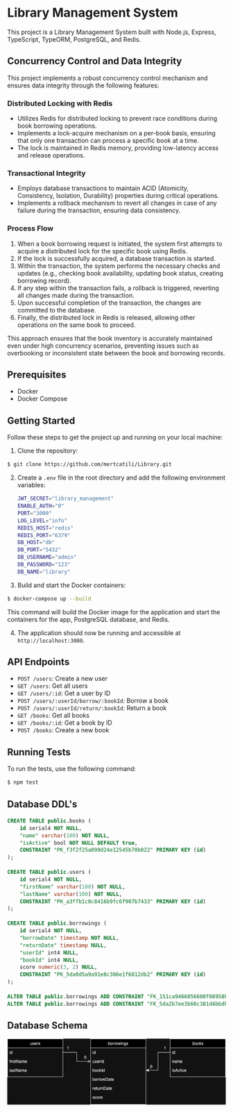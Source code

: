 # Library Management System

This project is a Library Management System built with Node.js, Express, TypeScript, TypeORM, PostgreSQL, and Redis.

## Concurrency Control and Data Integrity

This project implements a robust concurrency control mechanism and ensures data integrity through the following features:

### Distributed Locking with Redis

- Utilizes Redis for distributed locking to prevent race conditions during book borrowing operations.
- Implements a lock-acquire mechanism on a per-book basis, ensuring that only one transaction can process a specific book at a time.
- The lock is maintained in Redis memory, providing low-latency access and release operations.

### Transactional Integrity

- Employs database transactions to maintain ACID (Atomicity, Consistency, Isolation, Durability) properties during critical operations.
- Implements a rollback mechanism to revert all changes in case of any failure during the transaction, ensuring data consistency.

### Process Flow

1. When a book borrowing request is initiated, the system first attempts to acquire a distributed lock for the specific book using Redis.
2. If the lock is successfully acquired, a database transaction is started.
3. Within the transaction, the system performs the necessary checks and updates (e.g., checking book availability, updating book status, creating borrowing record).
4. If any step within the transaction fails, a rollback is triggered, reverting all changes made during the transaction.
5. Upon successful completion of the transaction, the changes are committed to the database.
6. Finally, the distributed lock in Redis is released, allowing other operations on the same book to proceed.

This approach ensures that the book inventory is accurately maintained even under high concurrency scenarios, preventing issues such as overbooking or inconsistent state between the book and borrowing records.

## Prerequisites

- Docker
- Docker Compose

## Getting Started

Follow these steps to get the project up and running on your local machine:

1. Clone the repository:

```bash
$ git clone https://github.com/mertcatili/Library.git
```

2. Create a `.env` file in the root directory and add the following environment variables:

   ```bash
   JWT_SECRET="library_management"
   ENABLE_AUTH="0"
   PORT="3000"
   LOG_LEVEL="info"
   REDIS_HOST="redis"
   REDIS_PORT="6379"
   DB_HOST="db"
   DB_PORT="5432"
   DB_USERNAME="admin"
   DB_PASSWORD="123"
   DB_NAME="library"
   ```

3. Build and start the Docker containers:

```bash
$ docker-compose up --build
```

   This command will build the Docker image for the application and start the containers for the app, PostgreSQL database, and Redis.

4. The application should now be running and accessible at `http://localhost:3000`.

## API Endpoints

- `POST /users`: Create a new user
- `GET /users`: Get all users
- `GET /users/:id`: Get a user by ID
- `POST /users/:userId/borrow/:bookId`: Borrow a book
- `POST /users/:userId/return/:bookId`: Return a book
- `GET /books`: Get all books
- `GET /books/:id`: Get a book by ID
- `POST /books`: Create a new book

## Running Tests

To run the tests, use the following command:

```bash
$ npm test
```

## Database DDL's

```sql
CREATE TABLE public.books (
	id serial4 NOT NULL,
	"name" varchar(100) NOT NULL,
	"isActive" bool NOT NULL DEFAULT true,
	CONSTRAINT "PK_f3f2f25a099d24e12545b70b022" PRIMARY KEY (id)
);

CREATE TABLE public.users (
	id serial4 NOT NULL,
	"firstName" varchar(100) NOT NULL,
	"lastName" varchar(100) NOT NULL,
	CONSTRAINT "PK_a3ffb1c0c8416b9fc6f907b7433" PRIMARY KEY (id)
);

CREATE TABLE public.borrowings (
	id serial4 NOT NULL,
	"borrowDate" timestamp NOT NULL,
	"returnDate" timestamp NULL,
	"userId" int4 NULL,
	"bookId" int4 NULL,
	score numeric(3, 2) NULL,
	CONSTRAINT "PK_5da0d5a9a91e8c386e1f6812db2" PRIMARY KEY (id)
);

ALTER TABLE public.borrowings ADD CONSTRAINT "FK_151ca9466056600f08958b3432d" FOREIGN KEY ("userId") REFERENCES public.users(id);
ALTER TABLE public.borrowings ADD CONSTRAINT "FK_5da2b7ee3b60c381d4bbdb50668" FOREIGN KEY ("bookId") REFERENCES public.books(id);
```
## Database Schema

![Database Schema](https://github.com/mertcatili/Library/blob/develop/src/docs/images/library.scheme.png)